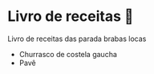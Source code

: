 # Livro de receitas :crossed_fingers:



Livro de receitas das parada brabas locas

- Churrasco de costela gaucha
- Pavê
